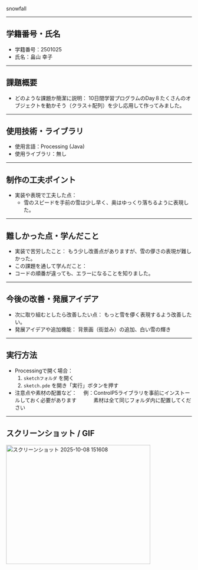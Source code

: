 snowfall


---

## 学籍番号・氏名
- 学籍番号：2501025
- 氏名：畠山 幸子

---

## 課題概要
- どのような課題か簡潔に説明：
  10日間学習プログラムのDay８たくさんのオブジェクトを動かそう（クラス＋配列）を少し応用して作ってみました。

---

## 使用技術・ライブラリ
- 使用言語：Processing (Java)
- 使用ライブラリ：無し

---

## 制作の工夫ポイント
- 実装や表現で工夫した点：
  - 雪のスピードを手前の雪は少し早く、奥はゆっくり落ちるように表現した。

---

## 難しかった点・学んだこと
- 実装で苦労したこと：
  もう少し改善点がありますが、雪の儚さの表現が難しかった。  
- この課題を通して学んだこと：
- コードの順番が違っても、エラーになることを知りました。

---

## 今後の改善・発展アイデア
- 次に取り組むとしたら改善したい点：
  もっと雪を儚く表現するよう改善したい。
- 発展アイデアや追加機能：
  背景画（街並み）の追加、白い雪の輝き

---

## 実行方法
- Processingで開く場合：
  1. `sketchフォルダ` を開く
  2. `sketch.pde` を開き「実行」ボタンを押す
- 注意点や素材の配置など：
　例：ControlP5ライブラリを事前にインストールしておく必要があります
　　　素材は全て同じフォルダ内に配置してください
---

## スクリーンショット / GIF
<img width="391" height="323" alt="スクリーンショット 2025-10-08 151608" src="https://github.com/user-attachments/assets/3ece14a5-056a-4759-a7b8-a4d4016f93b6" />

